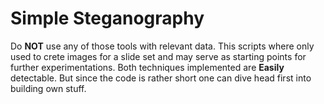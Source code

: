Simple Steganography
==========

Do **NOT** use any of those tools with relevant data. This scripts where only used to crete images for a slide set and may serve as starting points for further experimentations. Both techniques implemented are **Easily** detectable. But since the code is rather short one can dive head first into building own stuff.
